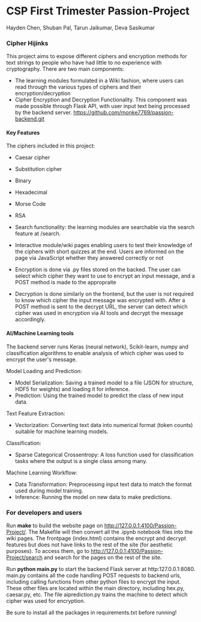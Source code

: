 # CSP First Trimester Passion-Project

Hayden Chen, Shuban Pal, Tarun Jaikumar, Deva Sasikumar

### Cipher Hijinks

This project aims to expose different ciphers and encryption methods for text strings to people who have had little to no experience with cryptography. There are two main components:
  - The learning modules formulated in a Wiki fashion, where users can read through the various types of ciphers and their encryption/decryption
  - Cipher Encryption and Decryption Functionality. This component was made possible through Flask API, with user input text being processed by the backend server. https://github.com/monke7769/passion-backend.git

#### Key Features 

The ciphers included in this project:
 - Caesar cipher
 - Substitution cipher
 - Binary
 - Hexadecimal
 - Morse Code
 - RSA

- Search functionality: the learning modules are searchable via the search feature at /search.
- Interactive module/wiki pages enabling users to test their knowledge of the ciphers with short quizzes at the end. Users are informed on the page via JavaScript whether they answered correctly or not
- Encryption is done via .py files stored on the backed. The user can select which cipher they want to use to encrypt an input message, and a POST method is made to the appropraite
- Decryption is done similarly on the frontend, but the user is not required to know which cipher the input message was encrypted with. After a POST method is sent to the decrypt URL, the server can detect which cipher was used in encryption via AI tools and decrypt the message accordingly.

#### AI/Machine Learning tools 

The backend server runs Keras (neural network), Scikit-learn, numpy and classification algorithms to enable analysis of which cipher was used to encrypt the user's message.

Model Loading and Prediction:
- Model Serialization: Saving a trained model to a file (JSON for structure, HDF5 for weights) and loading it for inference.
- Prediction: Using the trained model to predict the class of new input data.

Text Feature Extraction:
- Vectorization: Converting text data into numerical format (token counts) suitable for machine learning models.

Classification:
- Sparse Categorical Crossentropy: A loss function used for classification tasks where the output is a single class among many.

Machine Learning Workflow:
- Data Transformation: Preprocessing input text data to match the format used during model training.
- Inference: Running the model on new data to make predictions.

### For developers and users

Run **make** to build the website page on http://127.0.0.1:4100/Passion-Project/. The Makefile will then convert all the .ipynb notebook files into the wiki pages. The frontpage (index.html) contains the encrypt and decrypt features but does not have links to the rest of the site (for aesthetic purposes). To access them, go to http://127.0.0.1:4100/Passion-Project/search and search for the pages on the rest of the site.

Run **python main.py** to start the backend Flask server at http:127.0.0.1:8080. main.py contains all the code handling POST requests to backend urls, including calling functions from other python files to encrypt the input. These other files are located within the main directory, including hex.py, caesar.py, etc. The file aiprediction.py trains the machine to detect which cipher was used for encryption.

Be sure to install all the packages in requirements.txt before running!
